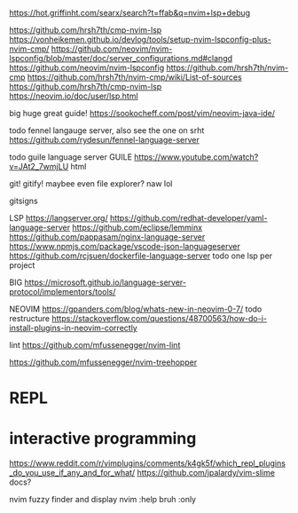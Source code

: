 https://hot.griffinht.com/searx/search?t=ffab&q=nvim+lsp+debug

https://github.com/hrsh7th/cmp-nvim-lsp
https://vonheikemen.github.io/devlog/tools/setup-nvim-lspconfig-plus-nvim-cmp/
https://github.com/neovim/nvim-lspconfig/blob/master/doc/server_configurations.md#clangd
https://github.com/neovim/nvim-lspconfig
https://github.com/hrsh7th/nvim-cmp
https://github.com/hrsh7th/nvim-cmp/wiki/List-of-sources
https://github.com/hrsh7th/cmp-nvim-lsp
https://neovim.io/doc/user/lsp.html




big huge great guide!
https://sookocheff.com/post/vim/neovim-java-ide/


todo fennel langauge server, also see the one on srht
https://github.com/rydesun/fennel-language-server

todo guile language server
GUILE
https://www.youtube.com/watch?v=JAt2_7wmjLU
html




git! gitify! maybee even file explorer? naw lol

gitsigns



LSP
https://langserver.org/
https://github.com/redhat-developer/yaml-language-server
https://github.com/eclipse/lemminx
https://github.com/pappasam/nginx-language-server
https://www.npmjs.com/package/vscode-json-languageserver
https://github.com/rcjsuen/dockerfile-language-server
todo one lsp per project

BIG
https://microsoft.github.io/language-server-protocol/implementors/tools/

NEOVIM
https://gpanders.com/blog/whats-new-in-neovim-0-7/
todo restructure
    https://stackoverflow.com/questions/48700563/how-do-i-install-plugins-in-neovim-correctly


lint
https://github.com/mfussenegger/nvim-lint


https://github.com/mfussenegger/nvim-treehopper



# REPL
# interactive programming
https://www.reddit.com/r/vimplugins/comments/k4gk5f/which_repl_plugins_do_you_use_if_any_and_for_what/
https://github.com/jpalardy/vim-slime
    docs?



nvim fuzzy finder and display
    nvim
    :help bruh
    :only
